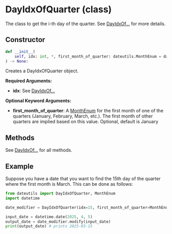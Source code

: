 # DayIdxOfQuarter (class)

The class to get the i-th day of the quarter. See [DayIdxOf...] for more details.

## Constructor

```python
def __init__(
    self, idx: int, *, first_month_of_quarter: dateutils.MonthEnum = dateutils.MonthEnum.January
) -> None:
```

Creates a DayIdxOfQuarter object.

**Required Arguments:**

- **idx**: See [DayIdxOf...]

**Optional Keyword Arguments:**

- **first_month_of_quarter**: A [MonthEnum] for the first month of one of the quarters (January, February, March, etc.). The first month of other quarters are implied based on this value. Optional, default is January

## Methods

See [DayIdxOf...] for all methods.

## Example

Suppose you have a date that you want to find the 15th day of the quarter where the first month is March. This can be done as follows:

```python
from dateutils import DayIdxOfQuarter, MonthEnum
import datetime

date_modifier = DayIdxOfQuarter(idx=15, first_month_of_quarter=MonthEnum.March)

input_date = datetime.date(2025, 4, 5)
output_date = date_modifier.modify(input_date)
print(output_date) # prints 2025-03-15
```

[MonthEnum]: ./MonthEnum
[DayIdxOf...]: ./DayIdxOf
